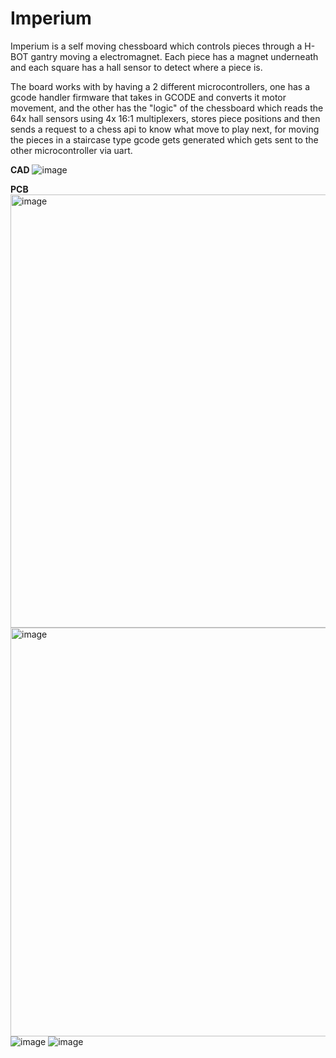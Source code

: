 # Imperium

Imperium is a self moving chessboard which controls pieces through a H-BOT gantry moving a electromagnet. Each piece has a magnet underneath and each square has a hall sensor to detect where a piece is.

The board works with by having a 2 different microcontrollers, one has a gcode handler firmware that takes in GCODE and converts it motor movement, and the other has the "logic" of the chessboard which reads the 64x hall sensors using 4x 16:1 multiplexers, stores piece positions and then sends a request to a chess api to know what move to play next, for moving the pieces in a staircase type gcode gets generated which gets sent to the other microcontroller via uart. 

**CAD**
![image](https://github.com/user-attachments/assets/50e8c8e2-8ba4-4c7f-9a4a-bf9df8d5cbbd)

**PCB**
<img width="687" height="693" alt="image" src="https://github.com/user-attachments/assets/7c01dde1-3aa7-4aa2-8ba8-0a09ad2e6410" />
<img width="1066" height="654" alt="image" src="https://github.com/user-attachments/assets/936f3372-4393-4579-ac14-d43b7329d3f4" />
 ![image](https://github.com/user-attachments/assets/55f2aaf5-2e43-40c6-b2fa-735ea2e7b1ca) ![image](https://github.com/user-attachments/assets/0641aafe-a7a1-4ce9-b599-06e4ffb9c0a8)


